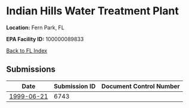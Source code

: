 # Indian Hills Water Treatment Plant

**Location:** Fern Park, FL

**EPA Facility ID:** 100000089833

[Back to FL Index](../../index.md)

## Submissions

| Date | Submission ID | Document Control Number |
|------|--------------|-------------------------|
| [1999-06-21](submissions/6743.md) | 6743 |  |
